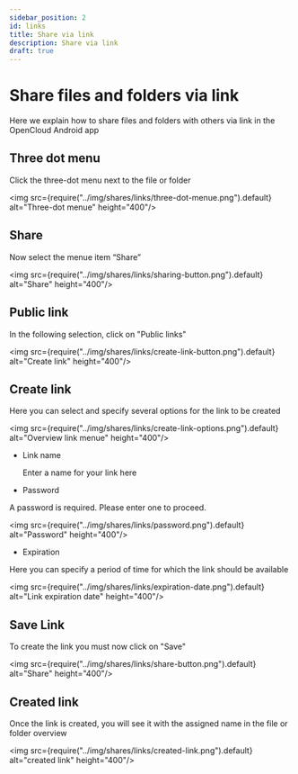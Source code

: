 ```yaml
---
sidebar_position: 2
id: links
title: Share via link
description: Share via link
draft: true
---
```


# Share files and folders via link

Here we explain how to share files and folders with others via link in the OpenCloud Android app

## Three dot menu

Click the three-dot menu next to the file or folder

<img src={require("../img/shares/links/three-dot-menue.png").default} alt="Three-dot menue" height="400"/>

## Share

Now select the menue item “Share”

<img src={require("../img/shares/links/sharing-button.png").default} alt="Share" height="400"/>

## Public link

In the following selection, click on "Public links"

<img src={require("../img/shares/links/create-link-button.png").default} alt="Create link" height="400"/>

## Create link

Here you can select and specify several options for the link to be created

<img src={require("../img/shares/links/create-link-options.png").default} alt="Overview link menue" height="400"/>

- Link name

  Enter a name for your link here

- Password

A password is required. Please enter one to proceed.

<img src={require("../img/shares/links/password.png").default} alt="Password" height="400"/>

- Expiration

Here you can specify a period of time for which the link should be available

<img src={require("../img/shares/links/expiration-date.png").default} alt="Link expiration date" height="400"/>

## Save Link

To create the link you must now click on "Save"

<img src={require("../img/shares/links/share-button.png").default} alt="Share" height="400"/>

## Created link

Once the link is created, you will see it with the assigned name in the file or folder overview

<img src={require("../img/shares/links/created-link.png").default} alt="created link" height="400"/>
